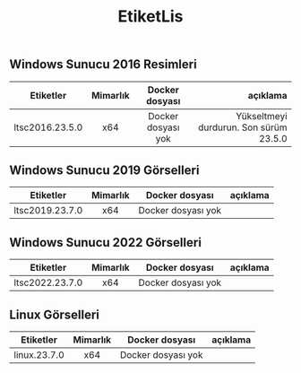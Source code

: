 ﻿---
title: EtiketLis
second_title: Aspose.Cells Cloud Documen
type: docs
url: /tr/docker/tag-list/
description: Desteklenen Platformlar
weight: 30
---
##  Windows Sunucu 2016 Resimleri ##

Etiketler | Mimarlık | Docker dosyası | açıklama
---|:--:|:--:|---:
ltsc2016.23.5.0 | x64 | Docker dosyası yok | Yükseltmeyi durdurun. Son sürüm 23.5.0


##  Windows Sunucu 2019 Görselleri ##

Etiketler | Mimarlık | Docker dosyası | açıklama
---|:--:|:--:|---:
ltsc2019.23.7.0 | x64 | Docker dosyası yok |

##  Windows Sunucu 2022 Görselleri ##

Etiketler | Mimarlık | Docker dosyası | açıklama
---|:--:|:--:|---:
 ltsc2022.23.7.0 | x64 | Docker dosyası yok |

##  Linux Görselleri ##

Etiketler | Mimarlık | Docker dosyası | açıklama
---|:--:|:--:|---:
linux.23.7.0 | x64 | Docker dosyası yok |
